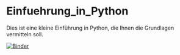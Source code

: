 # Einfuehrung_in_Python
Dies ist eine kleine Einführung in Python, die Ihnen die Grundlagen vermitteln soll.

[![Binder](https://mybinder.org/badge_logo.svg)](https://mybinder.org/v2/gh/iMeFHSWF/Einfuehrung_in_Python/master?filepath=Einfuehrung_Python.ipynb)

